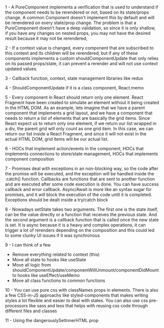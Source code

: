 1 - A PureComponent implements a verification that is used to understand if the component needs to be rerendered or not, based on its state/props change. A common Component doesn't implement this by default and will be rerendered on every state/prop change.
The problem is that a PureComponent doesn't have a deep validation, so since it is only shallow, if you have any changes on nested props, you may not have the desired result because it may not be rerendered;

2 - If a context value is changed, every component that are subscribed to this context and its children will be rerendered, but if any of these components implements a custom shouldComponentUpdate that only relies on its passed props/state, it can prevent a rerender and will not use context updated values.

3 - Callback function, context, state management libraries like redux

4 - ShouldComponentUpdate if it is a class component, React.memo

5 - Every component in React should return only one element. React Fragment have been created to simulate an element without it being created in the HTML DOM. As an example, lets imagine that we have a parent component that implements a grid layout, and we have a component that needs to return a list of elements that are basically the grid items. Since React expect us to return only one element, if we return our list wrapped in a div, the parent grid will only count as one grid item. In this case, we can return our list inside a React Fragment, and since it will not exist in the actual HTML DOM, grid items will be our actual list.

6 - HOCs that implement action/events in the component, HOCs that implements connections to store/state management, HOCs that implements component composition

7 - Promises deal with exceptions in an non-blocking way, so the code after the promise will be executed, and the exception will be handled inside the .catch() function. 
Callbacks are functions that are sent to another function and are executed after some code execution is done. You can have success callback and error callback.
Async/Await is more like an syntax sugar for promises, and it will block the execution of the code until it is completed. Exceptions should be dealt inside a try/catch block

8 - Nowadays setState takes two arguments. The first one is the state itself, can be the value directly or a function that receives the previous state. And the second argument is a callback function that is called once the new state is set. It is async because it is a heavy and complex operations, it can trigger a lot of rerenders depending on the composition and this could led to some clunky UI issues if it was synchronous

9 - I can think of a few
- Remove everything related to context (this)
- Move all state to hooks like useState
- Move all logic from shouldComponentUpdate/componentWillUnmount/componentDidMount to hooks like useEffect/useMemo
- Move all class functions to common functions

10 - You can use pure css with classNames props in elements. There is also a few CSS-in-JS approachs like styled-components that makes writing styles a lot flexible and easier to deal with states. You can also use css pre-processors like sass and less that helps with reusing css code through different files and classes

11 - Using the dangerouslySetInnerHTML prop
